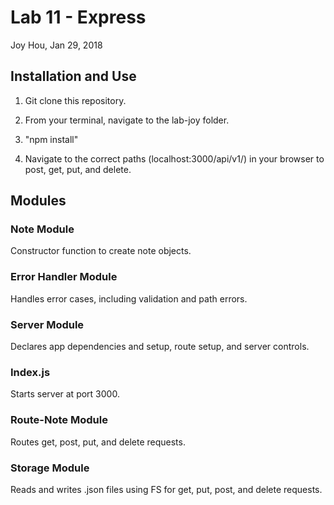 # Lab 11 - Express
Joy Hou, Jan 29, 2018

## Installation and Use
1. Git clone this repository.

2. From your terminal, navigate to the lab-joy folder.

3. "npm install"

4. Navigate to the correct paths (localhost:3000/api/v1/) in your browser to post, get, put, and delete.

## Modules
### Note Module
Constructor function to create note objects.

### Error Handler Module
Handles error cases, including validation and path errors.

### Server Module
Declares app dependencies and setup, route setup, and server controls.

### Index.js
Starts server at port 3000.

### Route-Note Module
Routes get, post, put, and delete requests.

### Storage Module
Reads and writes .json files using FS for get, put, post, and delete requests.